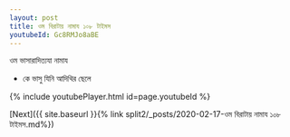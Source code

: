 ```yaml
---
layout: post
title: ওম বিরাটায় নামায ১০৮ টাইমস
youtubeId: Gc8RMJo8aBE
---
```

 
 
 ওম ভাসারাদিত্যযা নামায  
 
 -  কে ভাসু যিনি আদিথির ছেলে 
 
  
 
  
 
 
 
 
 
 


{% include youtubePlayer.html id=page.youtubeId %}
 
[Next]({{ site.baseurl }}{% link  split2/_posts/2020-02-17-ওম বিরাটায় নামায ১০৮ টাইমস.md%})
 

